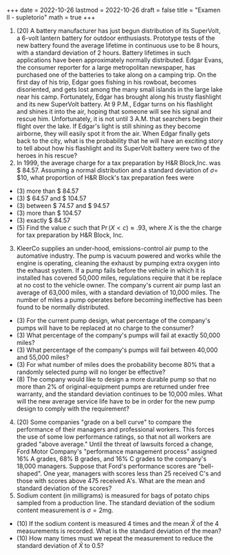 +++
date      = 2022-10-26
lastmod   = 2022-10-26
draft     = false
title     = "Examen II - supletorio"
math      = true
+++

1. (20) A battery manufacturer has just begun distribution of its SuperVolt, a 6-volt lantern battery for outdoor enthusiasts. Prototype tests of the new battery found the average lifetime in continuous use to be 8 hours, with a standard deviation of 2 hours. Battery lifetimes in such applications have been approximately normally distributed. Edgar Evans, the consumer reporter for a large metropolitan newspaper, has purchased one of the batteries to take along on a camping trip. On the first day of his trip, Edgar goes fishing in his rowboat, becomes disoriented, and gets lost among the many small islands in the large lake near his camp. Fortunately, Edgar has brought along his trusty flashlight and its new SuperVolt battery. At 9 P.M., Edgar turns on his flashlight and shines it into the air, hoping that someone will see his signal and rescue him. Unfortunately, it is not until 3 A.M. that searchers begin their flight over the lake. If Edgar's light is still shining as they become airborne, they will easily spot it from the air. When Edgar finally gets back to the city, what is the probability that he will have an exciting story to tell about how his flashlight and its SuperVolt battery were two of the heroes in his rescue? 
2. In 1999, the average charge for a tax preparation by H&R Block,Inc. was \$ 84.57. Assuming a normal distribution and a standard deviation of  $\sigma=$ \$10, what proportion of H&R Block's tax preparation fees were
* (3) more than \$ 84.57
* (3) \$ 64.57 and \$ 104.57
* (3) between \$ 74.57 and \$ 94.57
* (3) more than \$ 104.57
* (3) exactly \$ 84.57
* (5) Find the value $c$ such that $\Pr(X< c) \approx .93$, where $X$ is the the charge for tax preparation by H&R Block, Inc.
3. KleerCo supplies an under-hood, emissions-control air pump to the automative industry. The pump is vacuum powered and works while the engine is operating, cleaning the exhaust by pumping extra oxygen into the exhaust system. If a pump fails before the vehicle in which it is installed has covered 50,000 miles, regulations require that it be replace at no cost to the vehicle owner. The company's current air pump last an average of 63,000 miles, with a standard deviation of 10,000 miles. The number of miles a pump operates before becoming ineffective has been  found to be normally distributed.
* (3) For the current pump design, what percentage of the company's pumps will have to be replaced at no charge to the consumer?
* (3) What percentage of the company's pumps will fail at exactly 50,000 miles? 
* (3) What percentage of the company's pumps will fail between 40,000 and  55,000 miles? 
* (3) For what number of miles does the probability become 80\% that a randomly selected pump will no longer be effective?
* (8) The company would like to design a more durable pump so that no more than 2\% of original-equipment pumps are returned under free warranty, and the standard deviation continues to be 10,000 miles. What will the new average service life have to be in order for the new pump design to comply with the requirement?
4. (20) Some companies "grade on a bell curve" to compare the performance of their managers and professional workers. This forces the use of some low performance ratings, so that not all workers are graded "above average." Until the threat of lawsuits forced a change, Ford Motor Company's "performance management process" assigned 16% A grades, 68% B grades, and 16% C grades to the company's 18,000 managers. Suppose that Ford's performance scores are "bell-shaped". One year, managers with scores less than 25 received C's and those with scores above 475 received A's. What are the mean and standard deviation of the scores?
5. Sodium content (in milligrams) is measured for bags of potato chips sampled from a production line. The standard deviation of the sodium content measurement is $\sigma =  2$mg.  
* (10) If the sodium content is measured 4 times and the mean $\bar X$ of the 4 measurements is recorded. What is the standard deviation of the mean?
* (10) How many times must we repeat the measurement to reduce the standard deviation of $\bar X$ to 0.5?


